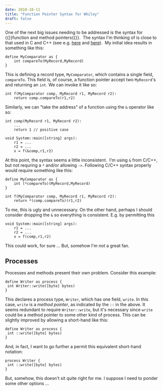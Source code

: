 ```yaml
---
date: 2010-10-11
title: "Function Pointer Syntax for Whiley"
draft: false
---
```


One of the next big issues needing to be addressed is the syntax for {{<wikip page="Function_pointer">}}function and method pointers{{</wikip>}}.  The syntax I'm thinking of is close to that used in C and C++ (see e.g. [here](http://www.newty.de/fpt/fpt.html) and [here](http://www.cprogramming.com/tutorial/function-pointers.html)).  My initial idea results in something like this:

```whiley
define MyComparator as {
    int compareTo(MyRecord,MyRecord)
}
```


This is defining a record type, `MyComparator`, which contains a single field, `compareTo`.  This field is, of course, a function pointer accept two `MyRecord`'s and returning an `int`.  We can invoke it like so:

```whiley
int f(MyComparator comp, MyRecord r1, MyRecord r2):
    return comp.compareTo(r1,r2)
```

Similarly, we can "take the address" of a function using the `&` operator like so:

```whiley
int comp(MyRecord r1, MyRecord r2):
    ...
    return 1 // positive case

void System::main([string] args):
    r1 = ...
    r2 = ...
    x = f(&comp,r1,r2)
```
At this point, the syntax seems a little inconsistent.  I'm using `&` from C/C++, but not requring a `*` and/or allowing `->`.  Following C/C++ syntax properly would require something like this:
```whiley
define MyComparator as {
    int (*compareTo)(MyRecord,MyRecord)
}

int f(MyComparator comp, MyRecord r1, MyRecord r2):
    return *(comp.compareTo)(r1,r2)
```

To me, this is ugly and unnecessary.  On the other hand, perhaps I should consider dropping the `&` so everything is consistent.  E.g. by permitting this

```whiley
void System::main([string] args):
    r1 = ...
    r2 = ...
    x = f(comp,r1,r2)
```

This could work, for sure ... But, somehow I'm not a great fan.

<h2>Processes</h2>
Processes and methods present their own problem.  Consider this example:

```whiley
define Writer as process {
 int Writer::write([byte] bytes)
}
```

This declares a process type, `Writer`, which has one field, `write`.  In this case, `write` is a <em>method pointer</em>, as indicated by the `::` in the above.  It seems redundant to require `Writer::write`, but it's necessary since `write` could be a method pointer to some other kind of process.  This can be slightly improved by allowing a short-hand like this:

```whiley
define Writer as process {
 int ::write([byte] bytes)
}
```

And, in fact, I want to go further a permit this equivalent short-hand notation:

```whiley
process Writer {
 int ::write([byte] bytes)
}
```

But, somehow, this doesn't sit quite right for me.  I suppose I need to ponder some other options ...
